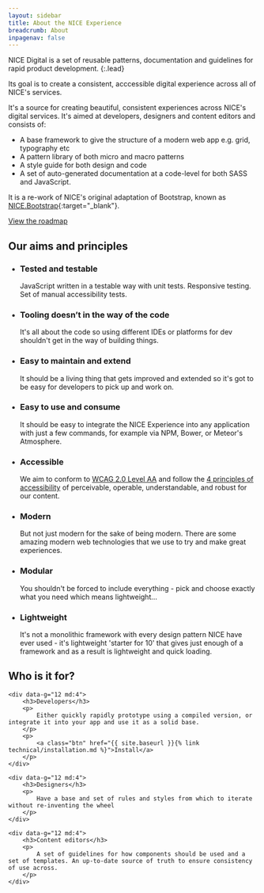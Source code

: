 ```yaml
---
layout: sidebar
title: About the NICE Experience
breadcrumb: About
inpagenav: false
---
```


NICE Digital is a set of reusable patterns, documentation and guidelines for rapid product development.
{:.lead}

Its goal is to create a consistent, acccessible digital experience across all of NICE's services.

It's a source for creating beautiful, consistent experiences across NICE's digital services. It's aimed at developers, designers and content editors and consists of:

- A base framework to give the structure of a modern web app e.g. grid, typography etc
- A pattern library of both micro and macro patterns
- A style guide for both design and code
- A set of auto-generated documentation at a code-level for both SASS and JavaScript.

It is a re-work of NICE's original adaptation of Bootstrap, known as [NICE.Bootstrap](https://github.com/nhsevidence/NICE.Bootstrap){:target="_blank"}.

<a href="{{ site.baseurl }}{% link about/roadmap.md %}" class="btn">View the roadmap</a>

<h2>Our aims and principles</h2>

<ul class="grid">
    <li data-g="12 sm:6 md:4 lg:3">
        <h3 class="h6">Tested and testable</h3>
        <p>
            JavaScript written in a testable way with unit tests. Responsive testing. Set of manual accessibility tests.
        </p>
    </li>
    <li data-g="12 sm:6 md:4 lg:3">
        <h3 class="h6">Tooling doesn’t in the way of the code</h3>
        <p>
            It's all about the code so using different IDEs or platforms for dev shouldn't get in the way of building things.
        </p>
    </li>
    <li data-g="12 sm:6 md:4 lg:3">
        <h3 class="h6">Easy to maintain and extend</h3>
        <p>
            It should be a living thing that gets improved and extended so it's got to be easy for developers to pick up and work on.
        </p>
    </li>
    <li data-g="12 sm:6 md:4 lg:3">
        <h3 class="h6">Easy to use and consume</h3>
        <p>
            It should be easy to integrate the NICE Experience into any application with just a few commands, for example via NPM, Bower, or Meteor's Atmosphere.
        </p>
    </li>
    <li data-g="12 sm:6 md:4 lg:3">
        <h3 class="h6">Accessible</h3>
        <p>
            We aim to conform to <a href="https://www.nice.org.uk/accessibility" target="_blank" rel="external">WCAG 2.0 Level AA</a> and follow the <a href="https://www.w3.org/TR/UNDERSTANDING-WCAG20/intro.html#introduction-fourprincs-head" target="_blank" rel="external">4 principles of accessibility</a> of perceivable, operable, understandable, and robust for our content.
        </p>
    </li>
    <li data-g="12 sm:6 md:4 lg:3">
        <h3 class="h6">Modern</h3>
        <p>
            But not just modern for the sake of being modern. There are some amazing modern web technologies that we use to try and make great experiences.
        </p>
    </li>
    <li data-g="12 sm:6 md:4 lg:3">
        <h3 class="h6">Modular</h3>
        <p>
            You shouldn't be forced to include everything - pick and choose exactly what you need which means lightweight&hellip;
        </p>
    </li>
    <li data-g="12 sm:6 md:4 lg:3">
        <h3 class="h6">Lightweight</h3>
        <p>
            It's not a monolithic framework with every design pattern NICE have ever used - it's lightweight 'starter for 10' that gives just enough of a framework and as a result is lightweight and quick loading.
        </p>
    </li>
</ul>


## Who is it for?

<div class="grid">

    <div data-g="12 md:4">
        <h3>Developers</h3>
        <p>
            Either quickly rapidly prototype using a compiled version, or integrate it into your app and use it as a solid base.
        </p>
        <p>
            <a class="btn" href="{{ site.baseurl }}{% link technical/installation.md %}">Install</a>
        </p>
    </div>

    <div data-g="12 md:4">
        <h3>Designers</h3>
        <p>
            Have a base and set of rules and styles from which to iterate without re-inventing the wheel
        </p>
    </div>

    <div data-g="12 md:4">
        <h3>Content editors</h3>
        <p>
            A set of guidelines for how components should be used and a set of templates. An up-to-date source of truth to ensure consistency of use across.
        </p>
    </div>

</div>